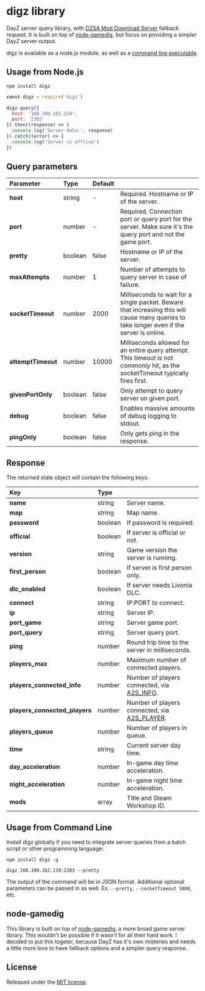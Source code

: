 # digz library

DayZ server query library, with [DZSA Mod Download Server](https://dayzsalauncher.com/#/tools) fallback request. It is built on top of [node-gamedig](https://github.com/gamedig/node-gamedig/), but focus on providing a simpler DayZ server output.

digz is available as a node.js module, as well as a
[command line executable](#usage-from-command-line).

Usage from Node.js
---

```shell
npm install digz
```

```javascript
const digz = require('digz')

digz.query({
  host: '168.100.162.110',
  port: '2303'
}).then((response) => {
  console.log('Server data:', response)
}).catch((error) => {
  console.log('Server is offline')
})
```

Query parameters
---

| Parameter | Type | Default |   |
|:---|:---|:---|:---|
| **host** | string | - | Required. Hostname or IP of the server. |
| **port** | number | - | Required. Connection port or query port for the server. Make sure it's the query port and not the game port. |
| **pretty** | boolean | false | Hostname or IP of the server. |
| **maxAttempts** | number | 1 | Number of attempts to query server in case of failure. |
| **socketTimeout** | number | 2000 | Milliseconds to wait for a single packet. Beware that increasing this will cause many queries to take longer even if the server is online. |
| **attemptTimeout** | number | 10000 | Milliseconds allowed for an entire query attempt. This timeout is not commonly hit, as the socketTimeout typically fires first. |
| **givenPortOnly** | boolean | false | Only attempt to query server on given port. |
| **debug** | boolean | false | Enables massive amounts of debug logging to stdout. |
| **pingOnly** | boolean | false | Only gets ping in the response. |


Response
---

The returned state object will contain the following keys:

| Key | Type |  |
|:---|:---|:---|
| **name** | string | Server name. |
| **map** | string | Map name. |
| **password** | boolean | If password is required. |
| **official** | boolean | If server is official or not. |
| **version** | string | Game version the server is running. |
| **first_person** | boolean | If server is first person only. |
| **dlc_enabled** | boolean | If server needs Livonia DLC. |
| **connect** | string | IP:PORT to connect. |
| **ip** | string | Server IP. |
| **port_game** | string | Server game port. |
| **port_query** | string | Server query port. |
| **ping** | number | Round trip time to the server in milliseconds. |
| **players_max** | number | Maximum number of connected players. |
| **players_connected_info** | number | Number of players connected, via [A2S_INFO](https://developer.valvesoftware.com/wiki/Server_queries#A2S_INFO). |
| **players_connected_players** | number | Number of players connected, via [A2S_PLAYER](https://developer.valvesoftware.com/wiki/Server_queries#A2S_PLAYER). |
| **players_queue** | number | Number of players in queue. |
| **time** | string | Current server day time. |
| **day_acceleration** | number | In-game day time acceleration. |
| **night_acceleration** | number | In-game night time acceleration. |
| **mods** | array | Title and Steam Workshop ID. |

Usage from Command Line
---

Install digz globally if you need to integrate server queries from a batch script or other programming language:
```shell
npm install digz -g
```
```shell
digz 168.100.162.110:2303 --pretty
```

The output of the command will be in JSON format. Additional optional parameters can be passed in as well. Ex: `--pretty`, `--socketTimeout 5000`, etc.

node-gamedig
---

This library is built on top of [node-gamedig](https://github.com/gamedig/node-gamedig/), a more broad game server library. This wouldn't be possible if it wasn't for all their hard work. I decided to put this togeter, because DayZ has it's own misteries and needs a little more love to have fallback options and a simpler query response.

License
---
Released under the [MIT license](LICENSE).